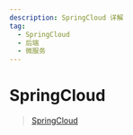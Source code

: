 ```yaml
---
description: SpringCloud 详解
tag: 
  - SpringCloud
  - 后端
  - 微服务
---
```


# SpringCloud
> [SpringCloud](https://github.com/gnl00/notes/blob/master/be/SpringCloud/SpringCloud.md)
